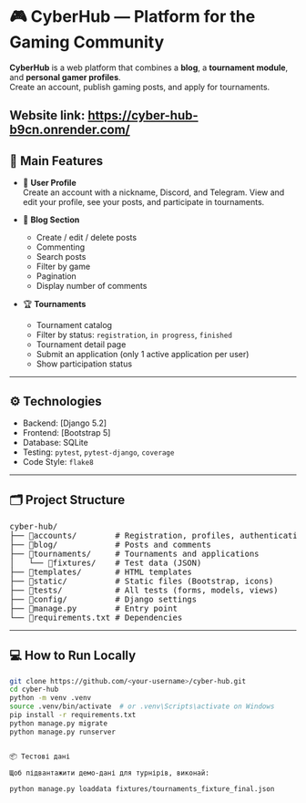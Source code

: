 # 🎮 CyberHub — Platform for the Gaming Community

**CyberHub** is a web platform that combines a **blog**, a **tournament module**, and **personal gamer profiles**.  
Create an account, publish gaming posts, and apply for tournaments.

Website link: https://cyber-hub-b9cn.onrender.com/
---

## 🚀 Main Features

- 👤 **User Profile**  
  Create an account with a nickname, Discord, and Telegram. View and edit your profile, see your posts, and participate in tournaments.

- 📝 **Blog Section**  
  - Create / edit / delete posts  
  - Commenting  
  - Search posts  
  - Filter by game  
  - Pagination  
  - Display number of comments  

- 🏆 **Tournaments**  
  - Tournament catalog  
  - Filter by status: `registration`, `in progress`, `finished`  
  - Tournament detail page  
  - Submit an application (only 1 active application per user)  
  - Show participation status  

---

## ⚙️ Technologies

- Backend: [Django 5.2]  
- Frontend: [Bootstrap 5]  
- Database: SQLite  
- Testing: `pytest`, `pytest-django`, `coverage`  
- Code Style: `flake8`  

---

## 🗂 Project Structure

<pre>
cyber-hub/
├── 📂accounts/        # Registration, profiles, authentication
├── 📂blog/            # Posts and comments
├── 📂tournaments/     # Tournaments and applications
│   └── 📂fixtures/    # Test data (JSON)
├── 📂templates/       # HTML templates
├── 📂static/          # Static files (Bootstrap, icons)
├── 📂tests/           # All tests (forms, models, views)
├── 📂config/          # Django settings
├── 📄manage.py        # Entry point
└── 📄requirements.txt # Dependencies
</pre>

---

## 💻 How to Run Locally

```bash
git clone https://github.com/<your-username>/cyber-hub.git
cd cyber-hub
python -m venv .venv
source .venv/bin/activate  # or .venv\Scripts\activate on Windows
pip install -r requirements.txt
python manage.py migrate
python manage.py runserver


📦 Тестові дані

Щоб підвантажити демо-дані для турнірів, виконай:

python manage.py loaddata fixtures/tournaments_fixture_final.json
